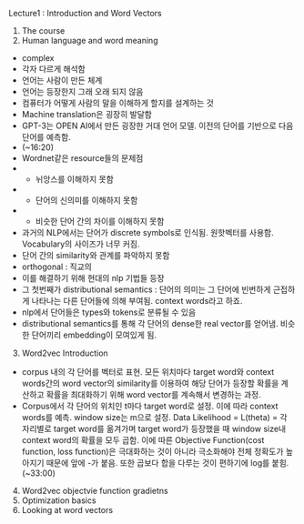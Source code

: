 Lecture1 : Introduction and Word Vectors
1. The course
2. Human language and word meaning
- complex
- 각자 다르게 해석함
- 언어는 사람이 만든 체계
- 언어는 등장한지 그래 오래 되지 않음
- 컴퓨터가 어떻게 사람의 말을 이해하게 할지를 설계하는 것
- Machine translation은 굉장히 발달함
- GPT-3는 OPEN AI에서 만든 굉장한 거대 언어 모델. 이전의 단어를 기반으로 다음 단어를 예측함.
- (~16:20)
- Wordnet같은 resource들의 문제점
- - 뉘앙스를 이해하지 못함
- - 단어의 신의미를 이해하지 못함
- - 비슷한 단어 간의 차이를 이해하지 못함
- 과거의 NLP에서는 단어가 discrete symbols로 인식됨. 원핫벡터를 사용함. Vocabulary의 사이즈가 너무 커짐.
- 단어 간의 similarity와 관계를 파악하지 못함
- orthogonal : 직교의
- 이를 해결하기 위해 현대의 nlp 기법들 등장
- 그 첫번째가 distributional semantics : 단어의 의미는 그 단어에 빈번하게 근접하게 나타나는 다른 단어들에 의해 부여됨. context words라고 하죠. 
- nlp에서 단어들은 types와 tokens로 분류될 수 있음
- distributional semantics를 통해 각 단어의 dense한 real vector를 얻어냄. 비슷한 단어끼리 embedding이 모여있게 됨. 
3. Word2vec Introduction
- corpus 내의 각 단어를 벡터로 표현. 모든 위치마다 target word와 context words간의 word vector의 similarity를 이용하여 해당 단어가 등장할 확률을 계산하고 확률을 최대화하기 위해 word vector를 계속해서 변경하는 과정. 
- Corpus에서 각 단어의 위치인 t마다 target word로 설정. 이에 따라 context words를 예측. window size는 m으로 설정. Data Likelihood = L(theta) = 각 자리별로 target word를 옮겨가며 target word가 등장했을 때 window size내 context word의 확률을 모두 곱함.
이에 따른 Objective Function(cost function, loss function)은 극대화하는 것이 아니라 극소화해야 전체 정확도가 높아지기 때문에 앞에 -가 붙음. 또한 곱보다 합을 다루는 것이 편하기에 log를 붙힘.
(~33:00)
4. Word2vec objectvie function gradietns
5. Optimization basics
6. Looking at word vectors


